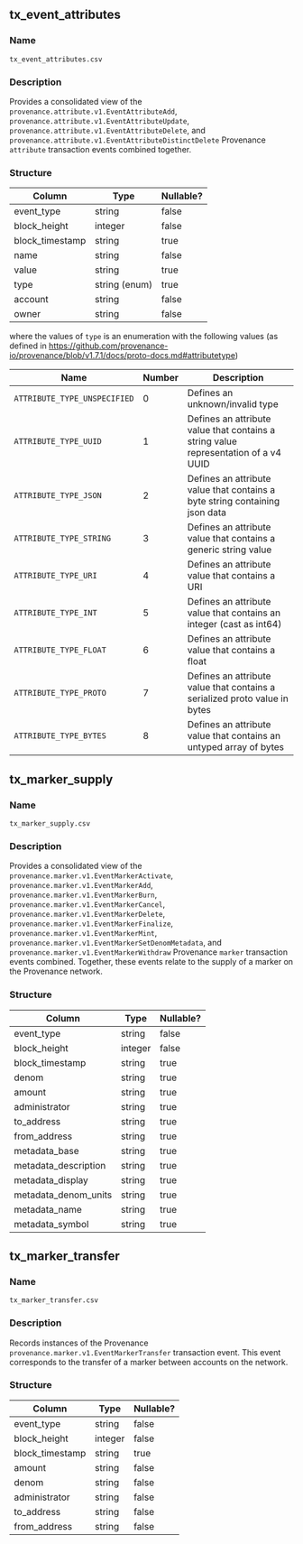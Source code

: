 
tx_event_attributes
-------------------

### Name

`tx_event_attributes.csv`

### Description

Provides a consolidated view of the `provenance.attribute.v1.EventAttributeAdd`, `provenance.attribute.v1.EventAttributeUpdate`,
`provenance.attribute.v1.EventAttributeDelete`, and `provenance.attribute.v1.EventAttributeDistinctDelete` Provenance 
`attribute` transaction events combined together.

### Structure

| Column           | Type           | Nullable? |
| ---------------- | -------------- | --------- |
| event_type       | string         | false     |
| block_height     | integer        | false     |
| block_timestamp  | string         | true      |
| name             | string         | false     |
| value            | string         | true      |
| type             | string (enum)  | true      |
| account          | string         | false     |
| owner            | string         | false     |

where the values of `type` is an enumeration with the
following values (as defined in https://github.com/provenance-io/provenance/blob/v1.7.1/docs/proto-docs.md#attributetype)

| Name                         | Number | Description                                                                         |
| ---------------------------- | ------ | ----------------------------------------------------------------------------------- |
| `ATTRIBUTE_TYPE_UNSPECIFIED` | 0      | Defines an unknown/invalid type                                                     |
| `ATTRIBUTE_TYPE_UUID`        | 1      | Defines an attribute value that contains a string value representation of a v4 UUID |
| `ATTRIBUTE_TYPE_JSON`        | 2      | Defines an attribute value that contains a byte string containing json data         |
| `ATTRIBUTE_TYPE_STRING`      | 3      | Defines an attribute value that contains a generic string value                     |
| `ATTRIBUTE_TYPE_URI`         | 4      | Defines an attribute value that contains a URI                                      |
| `ATTRIBUTE_TYPE_INT`         | 5      | Defines an attribute value that contains an integer (cast as int64)                 |
| `ATTRIBUTE_TYPE_FLOAT`       | 6      | Defines an attribute value that contains a float                                    |
| `ATTRIBUTE_TYPE_PROTO`       | 7      | Defines an attribute value that contains a serialized proto value in bytes          |
| `ATTRIBUTE_TYPE_BYTES`       | 8      | Defines an attribute value that contains an untyped array of bytes                  |

tx_marker_supply
----------------

### Name

`tx_marker_supply.csv`

### Description

Provides a consolidated view of the `provenance.marker.v1.EventMarkerActivate`, `provenance.marker.v1.EventMarkerAdd`,
`provenance.marker.v1.EventMarkerBurn`, `provenance.marker.v1.EventMarkerCancel`, 
`provenance.marker.v1.EventMarkerDelete`, `provenance.marker.v1.EventMarkerFinalize`, 
`provenance.marker.v1.EventMarkerMint`, `provenance.marker.v1.EventMarkerSetDenomMetadata`, and 
`provenance.marker.v1.EventMarkerWithdraw` Provenance `marker` transaction events combined. Together, these events 
relate to the supply of a marker on the Provenance network.

### Structure

| Column               | Type   | Nullable? |
| -------------------- | -------| --------- |
| event_type           | string | false     |
| block_height         | integer| false     |
| block_timestamp      | string | true      |
| denom                | string | true      |
| amount               | string | true      |
| administrator        | string | true      |
| to_address           | string | true      |
| from_address         | string | true      |
| metadata_base        | string | true      |
| metadata_description | string | true      |
| metadata_display     | string | true      |
| metadata_denom_units | string | true      |
| metadata_name        | string | true      |
| metadata_symbol      | string | true      |

tx_marker_transfer
------------------

### Name

`tx_marker_transfer.csv`

### Description

Records instances of the Provenance `provenance.marker.v1.EventMarkerTransfer` transaction event. This event 
corresponds to the transfer of a marker between accounts on the network.

### Structure

| Column          | Type    | Nullable? |
| --------------- | ------- | --------- |
| event_type      | string  | false     |
| block_height    | integer | false     |
| block_timestamp | string  | true      |
| amount          | string  | false     |
| denom           | string  | false     |
| administrator   | string  | false     |
| to_address      | string  | false     |
| from_address    | string  | false     |

